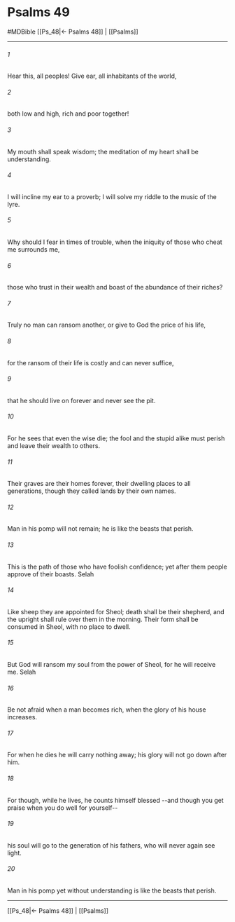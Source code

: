 # Psalms 49
#MDBible
[[Ps_48|← Psalms 48]] | [[Psalms]]

***

###### 1 
Hear this, all peoples! Give ear, all inhabitants of the world, 

###### 2 
both low and high, rich and poor together! 

###### 3 
My mouth shall speak wisdom; the meditation of my heart shall be understanding. 

###### 4 
I will incline my ear to a proverb; I will solve my riddle to the music of the lyre. 

###### 5 
Why should I fear in times of trouble, when the iniquity of those who cheat me surrounds me, 

###### 6 
those who trust in their wealth and boast of the abundance of their riches? 

###### 7 
Truly no man can ransom another, or give to God the price of his life, 

###### 8 
for the ransom of their life is costly and can never suffice, 

###### 9 
that he should live on forever and never see the pit. 

###### 10 
For he sees that even the wise die; the fool and the stupid alike must perish and leave their wealth to others. 

###### 11 
Their graves are their homes forever, their dwelling places to all generations, though they called lands by their own names. 

###### 12 
Man in his pomp will not remain; he is like the beasts that perish. 

###### 13 
This is the path of those who have foolish confidence; yet after them people approve of their boasts. Selah 

###### 14 
Like sheep they are appointed for Sheol; death shall be their shepherd, and the upright shall rule over them in the morning. Their form shall be consumed in Sheol, with no place to dwell. 

###### 15 
But God will ransom my soul from the power of Sheol, for he will receive me. Selah 

###### 16 
Be not afraid when a man becomes rich, when the glory of his house increases. 

###### 17 
For when he dies he will carry nothing away; his glory will not go down after him. 

###### 18 
For though, while he lives, he counts himself blessed --and though you get praise when you do well for yourself-- 

###### 19 
his soul will go to the generation of his fathers, who will never again see light. 

###### 20 
Man in his pomp yet without understanding is like the beasts that perish. 

***

[[Ps_48|← Psalms 48]] | [[Psalms]]
